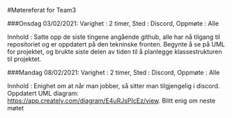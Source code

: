 #Møtereferat for Team3

###Onsdag 03/02/2021:
Varighet : 2 timer,
Sted : Discord,
Oppmøte : Alle

Innhold : Satte opp de siste tingene angående github, alle har nå tilgang til repositoriet og er oppdatert på den tekninske fronten.
Begynte å se på UML for projektet, og brukte siste delen av tiden til å planlegge klassestrukturen til projektet.

###Mandag 08/02/2021:
Varighet : 2 timer,
Sted : Discord,
Oppmøte : Alle

Innhold : Enighet om at når man jobber, så sitter man tilgjengelig i discord.
Oppdatert UML diagram: https://app.creately.com/diagram/E4uRJsPIcEz/view. Blitt enig om neste møtet
